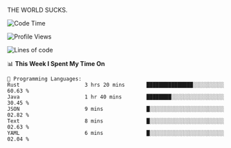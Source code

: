 THE WORLD SUCKS.

<!--START_SECTION:waka-->
![Code Time](http://img.shields.io/badge/Code%20Time-261%20hrs%2035%20mins-blue)

![Profile Views](http://img.shields.io/badge/Profile%20Views-0-blue)

![Lines of code](https://img.shields.io/badge/From%20Hello%20World%20I%27ve%20Written-1.5%20million%20lines%20of%20code-blue)

📊 **This Week I Spent My Time On** 

```text
💬 Programming Languages: 
Rust                     3 hrs 20 mins       ███████████████░░░░░░░░░░   60.63 % 
Java                     1 hr 40 mins        ████████░░░░░░░░░░░░░░░░░   30.45 % 
JSON                     9 mins              █░░░░░░░░░░░░░░░░░░░░░░░░   02.82 % 
Text                     8 mins              █░░░░░░░░░░░░░░░░░░░░░░░░   02.63 % 
YAML                     6 mins              █░░░░░░░░░░░░░░░░░░░░░░░░   02.04 % 
```


<!--END_SECTION:waka-->

